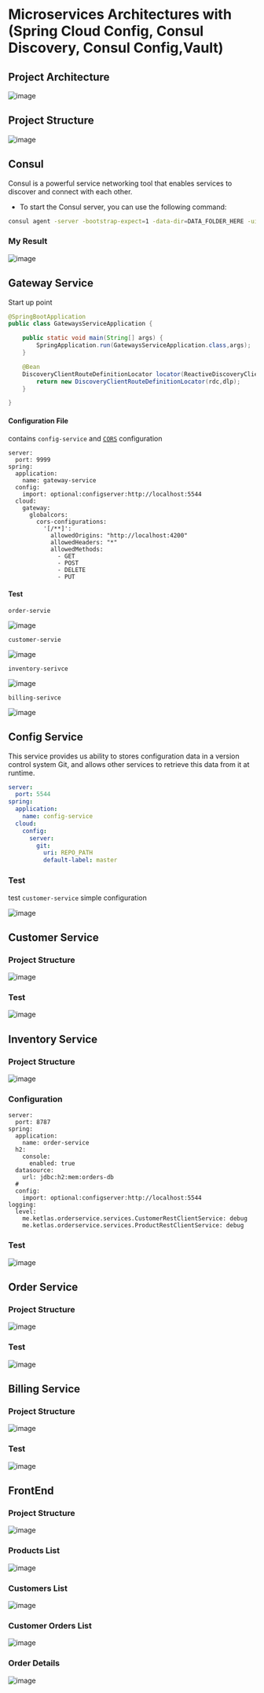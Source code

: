 # Microservices Architectures with (Spring Cloud Config, Consul Discovery, Consul Config,Vault)

## Project Architecture
![image](https://user-images.githubusercontent.com/94486861/209448230-b007f27a-9dc1-49de-a1a4-8222f50f170e.png)

## Project Structure
![image](https://user-images.githubusercontent.com/94486861/209438466-f5708731-d5fa-46c6-a235-04c9b5fd4f1c.png)

## Consul

Consul is a powerful service networking tool that enables services to discover and connect with each other.

- To start the Consul server, you can use the following command:
```bash
consul agent -server -bootstrap-expect=1 -data-dir=DATA_FOLDER_HERE -ui -bind=YOUR_IP_HERE
```

### My Result 

![image](https://user-images.githubusercontent.com/94486861/209437987-c466b214-7a53-409a-b6f8-fab7182985cb.png)

## Gateway Service
Start up point
```java
@SpringBootApplication
public class GatewaysServiceApplication {

    public static void main(String[] args) {
        SpringApplication.run(GatewaysServiceApplication.class,args);
    }

    @Bean
    DiscoveryClientRouteDefinitionLocator locator(ReactiveDiscoveryClient rdc, DiscoveryLocatorProperties dlp){
        return new DiscoveryClientRouteDefinitionLocator(rdc,dlp);
    }

}
```

#### Configuration File
contains `config-service`  and [`CORS`](https://fr.wikipedia.org/wiki/Cross-origin_resource_sharing) configuration

```properties
server:
  port: 9999
spring:
  application:
    name: gateway-service
  config:
    import: optional:configserver:http://localhost:5544
  cloud:
    gateway:
      globalcors:
        cors-configurations:
          '[/**]':
            allowedOrigins: "http://localhost:4200"
            allowedHeaders: "*"
            allowedMethods:
              - GET
              - POST
              - DELETE
              - PUT

```

#### Test 
`order-servie`

![image](https://user-images.githubusercontent.com/94486861/209437774-75a84c3d-2575-4700-9efe-07ff9a0ac4f0.png)

`customer-servie`

![image](https://user-images.githubusercontent.com/94486861/209437803-6961129d-0e20-46ed-ad57-50dcdffb25de.png)

`inventory-serivce`

![image](https://user-images.githubusercontent.com/94486861/209437813-de944203-2610-4368-b649-1be08a29bfe7.png)

`billing-serivce`

![image](https://user-images.githubusercontent.com/94486861/209438427-8787c080-00cb-4a8b-b97b-8c04a42ed2e6.png)


## Config Service
This service provides us ability to stores configuration data in a version control system Git, and allows other services to retrieve this data from it at runtime.

```yml
server:
  port: 5544
spring:
  application:
    name: config-service
  cloud:
    config:
      server:
        git:
          uri: REPO_PATH
          default-label: master
```
### Test 
test `customer-service` simple configuration

![image](https://user-images.githubusercontent.com/94486861/209437384-7ac6f6cc-7770-449b-a44d-7f030acfee24.png)

## Customer Service
### Project Structure
![image](https://user-images.githubusercontent.com/94486861/209438538-d5f6078e-8a5e-480f-9d8d-1f2162111615.png)

### Test

![image](https://user-images.githubusercontent.com/94486861/209438632-630512ac-59f6-414b-a566-98c6bb79e8b5.png)

## Inventory Service
### Project Structure
![image](https://user-images.githubusercontent.com/94486861/209438697-960654b6-ab61-4e8e-a719-dd01cb0d4b40.png)
### Configuration
```properties
server:
  port: 8787
spring:
  application:
    name: order-service
  h2:
    console:
      enabled: true
  datasource:
    url: jdbc:h2:mem:orders-db
  #
  config:
    import: optional:configserver:http://localhost:5544
logging:
  level:
    me.ketlas.orderservice.services.CustomerRestClientService: debug
    me.ketlas.orderservice.services.ProductRestClientService: debug

```
### Test
![image](https://user-images.githubusercontent.com/94486861/209438740-9663cbf3-eb7d-471f-a5fa-7d5bfd0bd6c4.png)

## Order Service
### Project Structure
![image](https://user-images.githubusercontent.com/94486861/209438772-17df8c72-2141-4956-bea1-b86feb8dca86.png)

### Test
![image](https://user-images.githubusercontent.com/94486861/209438801-8da0c591-61e7-445b-8a19-b913310b5e90.png)

## Billing Service
### Project Structure
![image](https://user-images.githubusercontent.com/94486861/209438970-452cdf62-1ccb-4e7e-a556-e3322ca83dc7.png)

### Test
![image](https://user-images.githubusercontent.com/94486861/209438427-8787c080-00cb-4a8b-b97b-8c04a42ed2e6.png)

## FrontEnd

### Project Structure
![image](https://user-images.githubusercontent.com/94486861/209439049-095f8846-6019-4e40-be77-4f8fe61378cc.png)

### Products List
![image](https://user-images.githubusercontent.com/94486861/209440238-38c80345-d99a-4844-937f-118cf71aae28.png)

### Customers List
![image](https://user-images.githubusercontent.com/94486861/209440282-057777d9-6b83-4b26-b212-26511a43c1c0.png)


### Customer Orders List
![image](https://user-images.githubusercontent.com/94486861/209440326-072e33be-0369-40d9-b3b3-9bddbd3574ef.png)


### Order Details
![image](https://user-images.githubusercontent.com/94486861/209440719-a36aeaf2-0093-41dc-a0df-2ee34449fc47.png)









